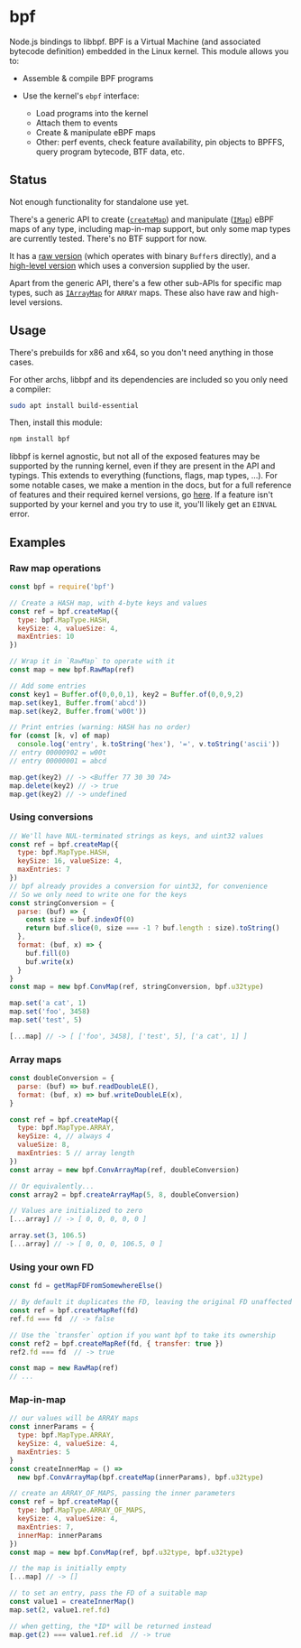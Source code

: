 # bpf

Node.js bindings to libbpf. BPF is a Virtual Machine (and associated bytecode definition) embedded in the Linux kernel. This module allows you to:

 - Assemble & compile BPF programs

 - Use the kernel's `ebpf` interface:
   - Load programs into the kernel
   - Attach them to events
   - Create & manipulate eBPF maps
   - Other: perf events, check feature availability, pin objects to BPFFS, query program bytecode, BTF data, etc.

## Status

Not enough functionality for standalone use yet.

There's a generic API to create ([`createMap`][]) and manipulate ([`IMap`][]) eBPF maps of any type, including map-in-map support, but only some map types are currently tested. There's no BTF support for now.

It has a [raw version][`RawMap`] (which operates with binary `Buffer`s directly), and a [high-level version][`ConvMap`] which uses a conversion supplied by the user.

Apart from the generic API, there's a few other sub-APIs for specific map types, such as [`IArrayMap`][] for `ARRAY` maps. These also have raw and high-level versions.

## Usage

There's prebuilds for x86 and x64, so you don't need anything in those cases.

For other archs, libbpf and its dependencies are included so you only need a compiler:

~~~ bash
sudo apt install build-essential
~~~

Then, install this module:

~~~ bash
npm install bpf
~~~

libbpf is kernel agnostic, but not all of the exposed features may be supported by the running kernel, even if they are present in the API and typings. This extends to everything (functions, flags, map types, ...). For some notable cases, we make a mention in the docs, but for a full reference of features and their required kernel versions, go [here](https://github.com/iovisor/bcc/blob/master/docs/kernel-versions.md). If a feature isn't supported by your kernel and you try to use it, you'll likely get an `EINVAL` error.

## Examples

### Raw map operations

~~~ javascript
const bpf = require('bpf')

// Create a HASH map, with 4-byte keys and values
const ref = bpf.createMap({
  type: bpf.MapType.HASH,
  keySize: 4, valueSize: 4,
  maxEntries: 10
})

// Wrap it in `RawMap` to operate with it
const map = new bpf.RawMap(ref)

// Add some entries
const key1 = Buffer.of(0,0,0,1), key2 = Buffer.of(0,0,9,2)
map.set(key1, Buffer.from('abcd'))
map.set(key2, Buffer.from('w00t'))

// Print entries (warning: HASH has no order)
for (const [k, v] of map)
  console.log('entry', k.toString('hex'), '=', v.toString('ascii'))
// entry 00000902 = w00t
// entry 00000001 = abcd

map.get(key2) // -> <Buffer 77 30 30 74>
map.delete(key2) // -> true
map.get(key2) // -> undefined
~~~

### Using conversions

~~~ javascript
// We'll have NUL-terminated strings as keys, and uint32 values
const ref = bpf.createMap({
  type: bpf.MapType.HASH,
  keySize: 16, valueSize: 4,
  maxEntries: 7
})
// bpf already provides a conversion for uint32, for convenience
// So we only need to write one for the keys
const stringConversion = {
  parse: (buf) => {
    const size = buf.indexOf(0)
    return buf.slice(0, size === -1 ? buf.length : size).toString()
  },
  format: (buf, x) => {
    buf.fill(0)
    buf.write(x)
  }
}
const map = new bpf.ConvMap(ref, stringConversion, bpf.u32type)

map.set('a cat', 1)
map.set('foo', 3458)
map.set('test', 5)

[...map] // -> [ ['foo', 3458], ['test', 5], ['a cat', 1] ]
~~~

### Array maps

~~~ javascript
const doubleConversion = {
  parse: (buf) => buf.readDoubleLE(),
  format: (buf, x) => buf.writeDoubleLE(x),
}

const ref = bpf.createMap({
  type: bpf.MapType.ARRAY,
  keySize: 4, // always 4
  valueSize: 8,
  maxEntries: 5 // array length
})
const array = new bpf.ConvArrayMap(ref, doubleConversion)

// Or equivalently...
const array2 = bpf.createArrayMap(5, 8, doubleConversion)

// Values are initialized to zero
[...array] // -> [ 0, 0, 0, 0, 0 ]

array.set(3, 106.5)
[...array] // -> [ 0, 0, 0, 106.5, 0 ]
~~~

### Using your own FD

~~~ javascript
const fd = getMapFDFromSomewhereElse()

// By default it duplicates the FD, leaving the original FD unaffected
const ref = bpf.createMapRef(fd)
ref.fd === fd  // -> false

// Use the `transfer` option if you want bpf to take its ownership
const ref2 = bpf.createMapRef(fd, { transfer: true })
ref2.fd === fd  // -> true

const map = new RawMap(ref)
// ...
~~~

### Map-in-map

~~~ javascript
// our values will be ARRAY maps
const innerParams = {
  type: bpf.MapType.ARRAY,
  keySize: 4, valueSize: 4,
  maxEntries: 5
}
const createInnerMap = () =>
  new bpf.ConvArrayMap(bpf.createMap(innerParams), bpf.u32type)

// create an ARRAY_OF_MAPS, passing the inner parameters
const ref = bpf.createMap({
  type: bpf.MapType.ARRAY_OF_MAPS,
  keySize: 4, valueSize: 4,
  maxEntries: 7,
  innerMap: innerParams
})
const map = new bpf.ConvMap(ref, bpf.u32type, bpf.u32type)

// the map is initially empty
[...map] // -> []

// to set an entry, pass the FD of a suitable map
const value1 = createInnerMap()
map.set(2, value1.ref.fd)

// when getting, the *ID* will be returned instead
map.get(2) === value1.ref.id  // -> true
~~~



[`createMap`]: https://bpf.alba.sh/docs/globals.html#createmap
[`IMap`]: https://bpf.alba.sh/docs/interfaces/imap.html
[`RawMap`]: https://bpf.alba.sh/docs/classes/rawmap.html
[`ConvMap`]: https://bpf.alba.sh/docs/classes/convmap.html
[`TypeConversion`]: https://bpf.alba.sh/docs/interfaces/typeconversion.html
[`IArrayMap`]: https://bpf.alba.sh/docs/interfaces/iarraymap.html
